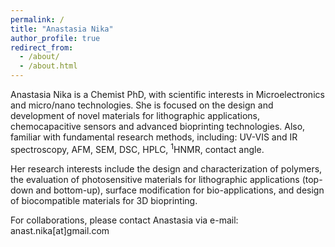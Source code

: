 ```yaml
---
permalink: /
title: "Anastasia Nika"
author_profile: true
redirect_from: 
  - /about/
  - /about.html
---
```


<style>
  .justify {
    text-align: justify;
  }
</style>

<p class="justify">
  
Anastasia Nika is a Chemist PhD, with scientific interests in Microelectronics and micro/nano technologies. She is focused on the design and development of novel materials for lithographic applications, chemocapacitive sensors and advanced bioprinting technologies. Also, familiar with fundamental research methods, 
including: UV-VIS and IR spectroscopy, AFM, SEM, DSC, HPLC, <sup>1</sup>HNMR, contact angle.
  
Her research interests include the design and characterization of 
polymers, the evaluation of photosensitive materials for lithographic 
applications (top-down and bottom-up), surface modification for 
bio-applications, and design of biocompatible materials for 3D 
bioprinting.
  
For collaborations, please contact Anastasia via e-mail: 
anast.nika[at]gmail.com

</p>
